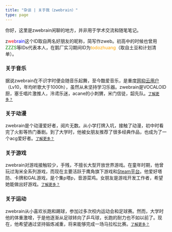 ```yaml
---
title: "杂谈 | 关于我（zwebrain）"
type: page
---
```


你好，这里是zwebrain闲聊的地方，并非用于学术交流和随笔笔记。

z<font color="red">we</font><font color="purple">b</font><font color="blue">rain</font>这个ID取自两名好朋友的昵称，简写作zweb。初高中的时候也曾用<font color="green">ZZZS</font>等IDs代表本人，在鹅厂实习期间ID为<font color="orange">todozhuang</font>（取自土豆和计划清单）。

### 关于音乐

据说zwebrain在不识字时便会随音乐起舞，至今酷爱音乐，是重度[网抑云用户](https://y.music.163.com/m/user?id=96064525)（Lv10，年均听歌大于1000h），虽然从未坚持学习乐器。zwebrain是VOCALOID厨，塞壬唱片激推人，泠鸢乐迷，acane的小刺猬，米门信徒，韶先队。[<small>了解更多？</small>](./music/)


### 关于动漫

zwebrain是个动漫爱好者，阅片无数。从小学打牌入坑，接触了动漫，初中时看完了火影等热门番剧。到了大学时，他被女朋友推荐了很多经典作品，也成为了一个acg爱好者。[<small>了解更多？</small>](./anime/)


### 关于游戏

zwebrain对游戏接触较少，手残，不擅长大型开放世界游戏。在童年时期，他曾玩过淘米全系列游戏，而现在主要活跃于鹰角旗下游戏和[Steam平台](https://steamcommunity.com/id/zwebrain)。他爱好塔防、卡牌和GAL游戏，是个集p塔p，音游菜鸡。女朋友是游戏开发工作者，希望她能做出好游戏。[<small>了解更多？</small>](./game/)


### 关于运动

zwebrain从小喜欢长跑和踢球，参加过多次校内运动会和足球赛。然而，大学时他的体重激增，于是他逐渐从足球转向了乒乓球，长跑的耐力也不如以前了。现在，他希望通过坚持锻炼减重，将来能够完成一场马拉松比赛。[<small>了解更多？</small>](./sport/)

